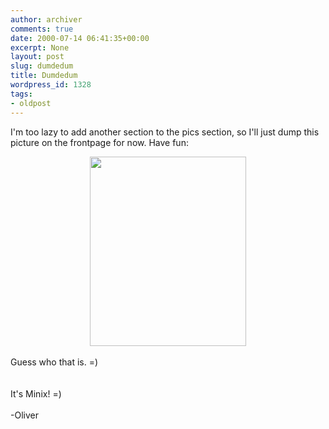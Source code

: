 ```yaml
---
author: archiver
comments: true
date: 2000-07-14 06:41:35+00:00
excerpt: None
layout: post
slug: dumdedum
title: Dumdedum
wordpress_id: 1328
tags:
- oldpost
---
```


I'm too lazy to add another section to the pics section, so I'll just dump this picture on the frontpage for now. Have fun:<br /><center><img src="http://www.oliverweb.com/pics/misc/minix.jpg" width="250" height="303"></center><br />Guess who that is. =)<br /><br /><br /><span>It's Minix! =)</span><br /><br />-Oliver